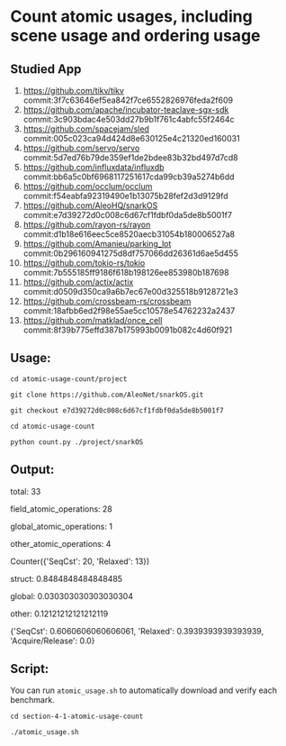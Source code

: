 # Count atomic usages, including scene usage and ordering usage

## Studied App

1. https://github.com/tikv/tikv
commit:3f7c63646ef5ea842f7ce6552826976feda2f609
2. https://github.com/apache/incubator-teaclave-sgx-sdk
commit:3c903bdac4e503dd27b9b1f761c4abfc55f2464c
3. https://github.com/spacejam/sled
commit:005c023ca94d424d8e630125e4c21320ed160031
4. https://github.com/servo/servo
commit:5d7ed76b79de359ef1de2bdee83b32bd497d7cd8
5. https://github.com/influxdata/influxdb
commit:bb6a5c0bf6968117251617cda99cb39a5274b6dd
6. https://github.com/occlum/occlum
commit:f54eabfa92319490e1b13075b28fef2d3d9129fd
7. https://github.com/AleoHQ/snarkOS
commit:e7d39272d0c008c6d67cf1fdbf0da5de8b5001f7
8. https://github.com/rayon-rs/rayon
commit:d1b18e616eec5ce8520aecb31054b180006527a8
9. https://github.com/Amanieu/parking_lot
commit:0b296160941275d8df757066dd26361d6ae5d455
10. https://github.com/tokio-rs/tokio
commit:7b555185ff9186f618b198126ee853980b187698
11. https://github.com/actix/actix
commit:d0509d350ca9a6b7ec67e00d325518b9128721e3
12. https://github.com/crossbeam-rs/crossbeam
commit:18afbb6ed2f98e55ae5cc10578e54762232a2437
13. https://github.com/matklad/once_cell
commit:8f39b775effd387b175993b0091b082c4d60f921

## Usage:

```cd atomic-usage-count/project```

```git clone https://github.com/AleoNet/snarkOS.git```

```git checkout e7d39272d0c008c6d67cf1fdbf0da5de8b5001f7```

```cd atomic-usage-count```

```python count.py ./project/snarkOS```

## Output:

total: 33

field_atomic_operations: 28

global_atomic_operations: 1

other_atomic_operations: 4

Counter({'SeqCst': 20, 'Relaxed': 13})

struct: 0.8484848484848485

global: 0.030303030303030304

other: 0.12121212121212119

{'SeqCst': 0.6060606060606061, 'Relaxed': 0.3939393939393939, 'Acquire/Release': 0.0}

## Script:

You can run `atomic_usage.sh` to automatically download and verify each benchmark.

```cd section-4-1-atomic-usage-count```

```./atomic_usage.sh```
